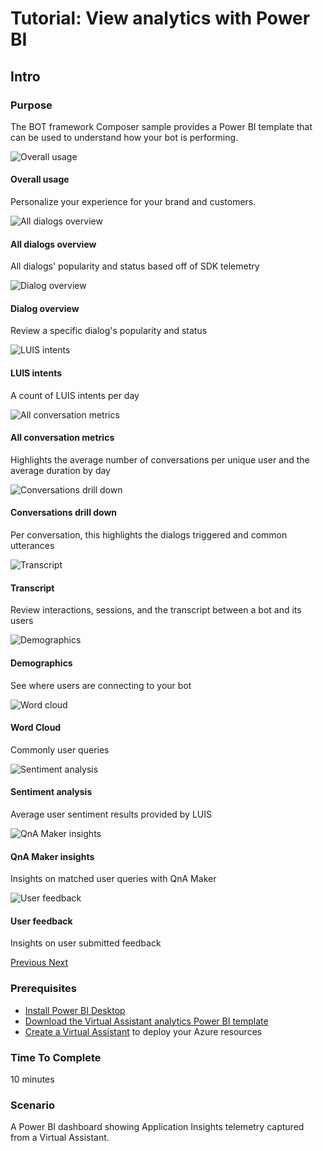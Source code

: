 # Tutorial: View analytics with Power BI

## Intro

### Purpose
The BOT framework Composer sample provides a Power BI template that can be used to understand how your bot is performing.

<div id="powerbi-carousel" class="carousel slide" data-ride="carousel">
  <div class="carousel-inner">
    <div class="carousel-item active">
        <div class="card">
        <img src="./assets/images/analytics/virtual-assistant-analytics-powerbi-1.png" class="card-img-top" alt="Overall usage">
        <div class="card-body">
            <h4 class="card-title">Overall usage</h4>
            <p class="card-text">Personalize your experience for your brand and customers.</p>
        </div>
        </div>
    </div>
    <div class="carousel-item">
        <div class="card">
        <img src="./assets/images/analytics/virtual-assistant-analytics-powerbi-2.png" class="card-img-top" alt="All dialogs overview">
        <div class="card-body">
            <h4 class="card-title">All dialogs overview</h4>
            <p class="card-text">All dialogs' popularity and status based off of SDK telemetry</p>
        </div>
        </div>
    </div>
        <div class="carousel-item">
        <div class="card">
        <img src="./assets/images/analytics/virtual-assistant-analytics-powerbi-3.png" class="card-img-top" alt="Dialog overview">
        <div class="card-body">
            <h4 class="card-title">Dialog overview</h4>
            <p class="card-text">Review a specific dialog's popularity and status</p>
        </div>
        </div>
    </div>
    <div class="carousel-item">
        <div class="card">
        <img src="./assets/images/analytics/virtual-assistant-analytics-powerbi-4.png" class="card-img-top" alt="LUIS intents">
        <div class="card-body">
            <h4 class="card-title">LUIS intents</h4>
            <p class="card-text">A count of LUIS intents per day</p>
        </div>
        </div>
    </div>
    <div class="carousel-item">
        <div class="card">
        <img src="./assets/images/analytics/virtual-assistant-analytics-powerbi-5.png" class="card-img-top" alt="All conversation metrics">
        <div class="card-body">
            <h4 class="card-title">All conversation metrics</h4>
            <p class="card-text">Highlights the average number of conversations per unique user and the average duration by day</p>
        </div>
        </div>
    </div>
    <div class="carousel-item">
        <div class="card">
        <img src="./assets/images/analytics/virtual-assistant-analytics-powerbi-6.png" class="card-img-top" alt="Conversations drill down">
        <div class="card-body">
            <h4 class="card-title">Conversations drill down</h4>
            <p class="card-text">Per conversation, this highlights the dialogs triggered and common utterances</p>
        </div>
        </div>
    </div>
    <div class="carousel-item">
        <div class="card">
        <img src="./assets/images/analytics/virtual-assistant-analytics-powerbi-7.png" class="card-img-top" alt="Transcript">
        <div class="card-body">
            <h4 class="card-title">Transcript</h4>
            <p class="card-text">Review interactions, sessions, and the transcript between a bot and its users</p>
        </div>
        </div>
    </div>
    <div class="carousel-item">
        <div class="card">
        <img src="./assets/images/analytics/virtual-assistant-analytics-powerbi-8.png" class="card-img-top" alt="Demographics">
        <div class="card-body">
            <h4 class="card-title">Demographics</h4>
            <p class="card-text">See where users are connecting to your bot</p>
        </div>
        </div>
    </div>
    <div class="carousel-item">
        <div class="card">
        <img src="./assets/images/analytics/virtual-assistant-analytics-powerbi-9.png" class="card-img-top" alt="Word cloud">
        <div class="card-body">
            <h4 class="card-title">Word Cloud</h4>
            <p class="card-text">Commonly user queries</p>
        </div>
        </div>
    </div>
    <div class="carousel-item">
        <div class="card">
        <img src="./assets/images/analytics/virtual-assistant-analytics-powerbi-10.png" class="card-img-top" alt="Sentiment analysis">
        <div class="card-body">
            <h4 class="card-title">Sentiment analysis</h4>
            <p class="card-text">Average user sentiment results provided by LUIS</p>
        </div>
        </div>
    </div>
    <div class="carousel-item">
    <div class="card">
        <img src="./assets/images/analytics/virtual-assistant-analytics-powerbi-11.png" class="card-img-top" alt="QnA Maker insights">
        <div class="card-body">
            <h4 class="card-title">QnA Maker insights</h4>
            <p class="card-text">Insights on matched user queries with QnA Maker</p>
        </div>
        </div>
    </div>
        <div class="carousel-item">
        <div class="card">
        <img src="./assets/images/analytics/virtual-assistant-analytics-powerbi-12.png" class="card-img-top" alt="User feedback">
        <div class="card-body">
            <h4 class="card-title">User feedback</h4>
            <p class="card-text">Insights on user submitted feedback</p>
        </div>
        </div>
    </div>
  </div>
  <a class="carousel-control-prev" href="#powerbi-carousel" role="button" data-slide="prev">
    <span class="carousel-control-prev-icon" aria-hidden="true"></span>
    <span class="sr-only">Previous</span>
  </a>
  <a class="carousel-control-next" href="#powerbi-carousel" role="button" data-slide="next">
    <span class="carousel-control-next-icon" aria-hidden="true"></span>
    <span class="sr-only">Next</span>
  </a>
</div>


### Prerequisites
* [Install Power BI Desktop](https://powerbi.microsoft.com/desktop/)
* [Download the Virtual Assistant analytics Power BI template](./assets/analytics/virtual-assistant-analytics-sample.pbit)
* [Create a Virtual Assistant](./virtual-assistant/tutorials/create-assistant/csharp/1-intro) to deploy your Azure resources

### Time To Complete
10 minutes

### Scenario
A Power BI dashboard showing Application Insights telemetry captured from a Virtual Assistant.
